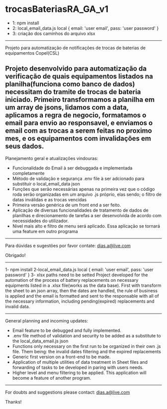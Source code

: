 # trocasBateriasRA_GA_v1
- 1: npm install
- 2: local_email_data.js local
{
  email: 'user email',
  pass: 'user password'
}
- 3: criação dos caminhos do arquivo xlsx
-----
Projeto para automatização de notificações de trocas de baterias de equipamentos Copel(CSL)

Projeto desenvolvido para automatização da verificação de quais equipamentos listados na planilha(funciona como banco de dados) necessitam do tramite de trocas de bateria iniciado.
Primeiro transformamos a planilha em um array de jsons, lidamos com a data, aplicamos a regra de negocio, formatamos o email para envio ao responsavel, e enviamos o email com 
as trocas a serem feitas no proximo mes, e os equipamentos com invalidações em seus dados.
------------------------------------------------------------------------------------------------------------------------------------------------------------------
Planejamento geral e atualizações vindouras:
- Funcionalidade do Email à ser debuggada e implementada completamente
- Método de validação e segurança .env file à ser adcionado para substituir o local_email_data json
- Funções que serão necessárias apenas na primeira vez que o código roda serão organizadas em um arquivo .js próprio, elas sendo; o filtro de datas inválidas e as trocas vencidas
- Primeira versão genérica de um front end a ser feito.
- Aplicação de diversas funcionalidades de tratamento de dados de planilhas e direcionamento de tarefas a ser desenvolvida de acordo com necessidades do utilizador.
- Nivel mais alto e filtro de menu será aplicado. Essa aplicação se tornará uma feature em outro programa

-----------------------------------------------------------------------------------------------------------------------------------------------------------------------
Para dúvidas e sugestões por favor contate: dias.a@live.com 

Obrigado!

_______________________________________________________________________________________________________________________________________________________________________
1- npm install
2-local_email_data.js local
{
  email: 'user email',
  pass: 'user password'
}
3- xlsx paths need to be setted
Project developed for the automation of the process of battery replacements on necessary equipments listed in a .xlsx file(works as the data base).
First with transform the sheet to an json array, then the dates are handled, the rule of business is applied and the email is formatted and sent to the responsable with all of the necessary information, including pending(expired) replacements and invalid data.

------------------------------------------------------------------------------------------------------------------------------------------------------------------------
General planning and incoming updates:
- Email feature to be debugged and fully implemented.
- .env file method of validation and security to be added as a substitute to the local_data_email.js json
- Functions only necessary on the first run to be organized in their own .js file. Them being: the invalid dates filtering and the expired replacements
- Generic first version on a front-end to be made.
- Application of multiple utilities of data treatment in Sheet files and forwarding of tasks to be developed in paring with users needs.
- Higher level and menu filtering to be applied. This application will become a feature of another program.

-----------------------------------------------------------------------------------------------------------------------------------------------------------------------
For doubts and suggestions please contact: dias.a@live.com 

Thanks!
